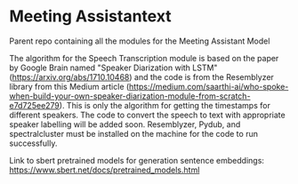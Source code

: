 # Meeting Assistantext
 Parent repo containing all the modules for the Meeting Assistant Model
 
The algorithm for the Speech Transcription module is based on the paper by Google Brain named "Speaker Diarization with LSTM" (https://arxiv.org/abs/1710.10468) and the code is from the Resemblyzer library from this Medium article (https://medium.com/saarthi-ai/who-spoke-when-build-your-own-speaker-diarization-module-from-scratch-e7d725ee279). This is only the algorithm for getting the timestamps for different speakers. The code to convert the speech to text with appropriate speaker labelling will be added soon. Resemblyzer, Pydub, and spectralcluster must be installed on the machine for the code to run successfully. 

Link to sbert pretrained models for generation sentence embeddings:
https://www.sbert.net/docs/pretrained_models.html


